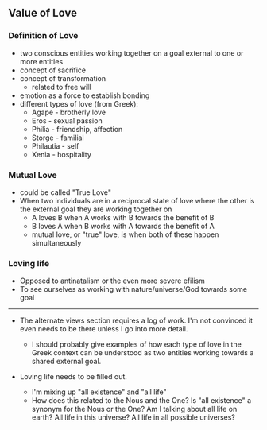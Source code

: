 ## Value of Love

### Definition of Love
  - two conscious entities working together on a goal external to one or more entities
  - concept of sacrifice
  - concept of transformation
    - related to free will
  - emotion as a force to establish bonding
  - different types of love (from Greek):
    - Agape - brotherly love
    - Eros - sexual passion
    - Philia - friendship, affection
    - Storge - familial
    - Philautia - self
    - Xenia - hospitality

### Mutual Love
  - could be called "True Love"
  - When two individuals are in a reciprocal state of love
    where the other is the external goal they are working together on
      - A loves B when A works with B towards the benefit of B
      - B loves A when B works with A towards the benefit of A
      - mutual love, or "true" love, is when both of these happen simultaneously

### Loving life

  - Opposed to antinatalism or the even more severe efilism
  - To see ourselves as working with nature/universe/God towards some goal

---

- The alternate views section requires a log of work. I'm not convinced it even needs to be there unless I go into more detail.
  - I should probably give examples of how each type of love in the Greek context can be understood as two entities working towards a shared external goal.

- Loving life needs to be filled out.
  - I'm mixing up "all existence" and "all life"
  - How does this related to the Nous and the One? Is "all existence" a synonym for the Nous or the One? Am I talking about all life on earth? All life in this universe? All life in all possible universes?

